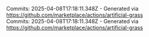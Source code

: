 Commits: 2025-04-08T17:18:11.348Z - Generated via https://github.com/marketplace/actions/artificial-grass
<br>
Commits: 2025-04-08T17:18:11.348Z - Generated via https://github.com/marketplace/actions/artificial-grass
<br>
